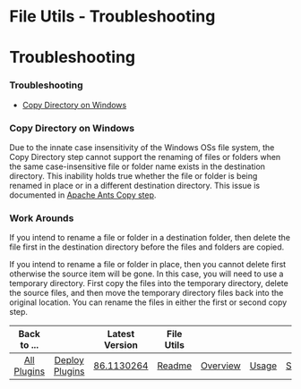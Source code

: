 
File Utils - Troubleshooting
============================

# Troubleshooting


### Troubleshooting



* [Copy Directory on Windows](#copy-directory-windows)


### Copy Directory on Windows



Due to the innate case insensitivity of the Windows OSs file system, the Copy Directory step cannot support the renaming of files or folders when the same case-insensitive file or folder name exists in the destination directory. This inability holds true whether the file or folder is being renamed in place or in a different destination directory. This issue is documented in [Apache Ants Copy step](https://ant.apache.org/manual/Tasks/copy.html).

### Work Arounds

If you intend to rename a file or folder in a destination folder, then delete the file first in the destination directory before the files and folders are copied.

If you intend to rename a file or folder in place, then you cannot delete first otherwise the source item will be gone. In this case, you will need to use a temporary directory. First copy the files into the temporary directory, delete the source files, and then move the temporary directory files back into the original location. You can rename the files in either the first or second copy step.


|Back to ...||Latest Version|File Utils |||||
| :---: | :---: | :---: | :---: | :---: | :---: | :---: | :---: |
|[All Plugins](../../index.md)|[Deploy Plugins](../README.md)|[86.1130264](https://raw.githubusercontent.com/UrbanCode/IBM-UCD-PLUGINS/main/files/FileUtils/ucd-FileUtils-86.1130264.zip)|[Readme](README.md)|[Overview](overview.md)|[Usage](usage.md)|[Steps](steps.md)|[Downloads](downloads.md)|
